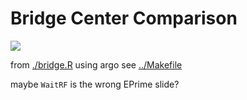 # Bridge Center Comparison
![](./diff-of-diff.png)

from [./bridge.R](./bridge.R) using argo see [../Makefile](../Makefile)

maybe `WaitRF` is the wrong EPrime slide?
